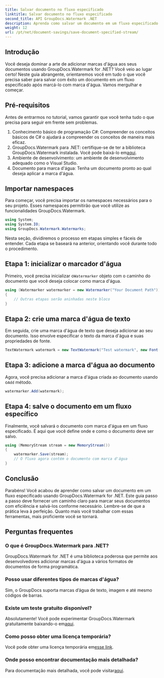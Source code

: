 ```yaml
---
title: Salvar documento no fluxo especificado
linktitle: Salvar documento no fluxo especificado
second_title: API GroupDocs.Watermark .NET
description: Aprenda como salvar um documento em um fluxo especificado usando GroupDocs.Watermark for .NET com este guia passo a passo. Perfeito para desenvolvedores de todos os níveis.
weight: 12
url: /pt/net/document-savings/save-document-specified-stream/
---
```

## Introdução
Você deseja dominar a arte de adicionar marcas d'água aos seus documentos usando GroupDocs.Watermark for .NET? Você veio ao lugar certo! Neste guia abrangente, orientaremos você em tudo o que você precisa saber para salvar com êxito um documento em um fluxo especificado após marcá-lo com marca d'água. Vamos mergulhar e começar.
## Pré-requisitos
Antes de entrarmos no tutorial, vamos garantir que você tenha tudo o que precisa para seguir em frente sem problemas.
1. Conhecimento básico de programação C#: Compreender os conceitos básicos de C# o ajudará a compreender os conceitos de maneira mais eficaz.
2.  GroupDocs.Watermark para .NET: certifique-se de ter a biblioteca GroupDocs.Watermark instalada. Você pode baixá-lo em[aqui](https://releases.groupdocs.com/Watermark/net/).
3. Ambiente de desenvolvimento: um ambiente de desenvolvimento adequado como o Visual Studio.
4. Documento para marca d'água: Tenha um documento pronto ao qual deseja aplicar a marca d'água.
## Importar namespaces
Para começar, você precisa importar os namespaces necessários para o seu projeto. Esses namespaces permitirão que você utilize as funcionalidades GroupDocs.Watermark.
```csharp
using System;
using System.IO;
using GroupDocs.Watermark.Watermarks;
```
Nesta seção, dividiremos o processo em etapas simples e fáceis de entender. Cada etapa se baseará na anterior, orientando você durante todo o procedimento.
## Etapa 1: inicializar o marcador d'água
 Primeiro, você precisa inicializar o`Watermarker` objeto com o caminho do documento que você deseja colocar como marca d'água.
```csharp
using (Watermarker watermarker = new Watermarker("Your Document Path"))
{
    // Outras etapas serão aninhadas neste bloco
}
```
## Etapa 2: crie uma marca d'água de texto
Em seguida, crie uma marca d'água de texto que deseja adicionar ao seu documento. Isso envolve especificar o texto da marca d'água e suas propriedades de fonte.
```csharp
TextWatermark watermark = new TextWatermark("Test watermark", new Font("Arial", 12));
```
## Etapa 3: adicione a marca d'água ao documento
 Agora, você precisa adicionar a marca d'água criada ao documento usando o`Add` método.
```csharp
watermarker.Add(watermark);
```
## Etapa 4: salve o documento em um fluxo específico
Finalmente, você salvará o documento com marca d'água em um fluxo especificado. É aqui que você define onde e como o documento deve ser salvo.
```csharp
using (MemoryStream stream = new MemoryStream())
{
    watermarker.Save(stream);
    // O fluxo agora contém o documento com marca d'água
}
```
## Conclusão
Parabéns! Você acabou de aprender como salvar um documento em um fluxo especificado usando GroupDocs.Watermark for .NET. Este guia passo a passo deve fornecer um caminho claro para marcar seus documentos com eficiência e salvá-los conforme necessário. Lembre-se de que a prática leva à perfeição. Quanto mais você trabalhar com essas ferramentas, mais proficiente você se tornará.
## Perguntas frequentes
### O que é GroupDocs.Watermark para .NET?
GroupDocs.Watermark for .NET é uma biblioteca poderosa que permite aos desenvolvedores adicionar marcas d'água a vários formatos de documentos de forma programática.
### Posso usar diferentes tipos de marcas d'água?
Sim, o GroupDocs suporta marcas d’água de texto, imagem e até mesmo códigos de barras.
### Existe um teste gratuito disponível?
 Absolutamente! Você pode experimentar GroupDocs.Watermark gratuitamente baixando-o em[aqui](https://releases.groupdocs.com/).
### Como posso obter uma licença temporária?
 Você pode obter uma licença temporária em[esse link](https://purchase.groupdocs.com/temporary-license/).
### Onde posso encontrar documentação mais detalhada?
 Para documentação mais detalhada, você pode visitar[aqui](https://tutorials.groupdocs.com/Watermark/net/).